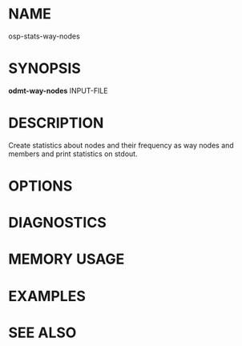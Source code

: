 
# NAME

osp-stats-way-nodes

# SYNOPSIS

**odmt-way-nodes** INPUT-FILE

# DESCRIPTION

Create statistics about nodes and their frequency as way nodes and members
and print statistics on stdout.

# OPTIONS

# DIAGNOSTICS

# MEMORY USAGE

# EXAMPLES

# SEE ALSO

